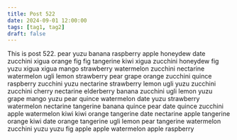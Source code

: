 ```yaml
---
title: Post 522
date: 2024-09-01 12:00:00
tags: [tag1, tag2]
draft: false
---
```

This is post 522.
pear
yuzu
banana
raspberry
apple
honeydew
date
zucchini
xigua
orange
fig
fig
tangerine
kiwi
xigua
zucchini
honeydew
fig
yuzu
xigua
xigua
mango
strawberry
watermelon
zucchini
nectarine
watermelon
ugli
lemon
strawberry
pear
grape
orange
zucchini
quince
raspberry
zucchini
yuzu
nectarine
strawberry
lemon
ugli
yuzu
zucchini
zucchini
cherry
nectarine
elderberry
banana
zucchini
ugli
lemon
yuzu
grape
mango
yuzu
pear
quince
watermelon
date
yuzu
strawberry
watermelon
nectarine
tangerine
banana
quince
pear
date
quince
zucchini
apple
watermelon
kiwi
kiwi
orange
tangerine
date
nectarine
apple
tangerine
orange
kiwi
date
orange
tangerine
ugli
lemon
pear
tangerine
watermelon
zucchini
yuzu
yuzu
fig
apple
apple
watermelon
apple
raspberry
